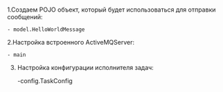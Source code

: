 #
1.Создаем POJO объект, который будет использоваться для отправки сообщений:
   
    - model.HelloWorldMessage
2.Настройкa встроенного ActiveMQServer:

    - main
    
3. Настройка конфигурации исполнителя задач:


    -config.TaskConfig
    

    
    


